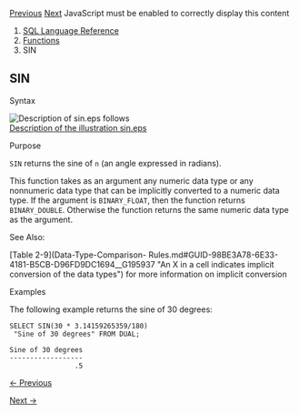 [Previous](SIGN.md) [Next](SINH.md) JavaScript must be enabled to
correctly display this content

  1. [SQL Language Reference ](index.md)
  2. [Functions](Functions.md)
  3. SIN 

## SIN

Syntax

![Description of sin.eps
follows](https://docs.oracle.com/en/database/oracle/oracle-database/23/sqlrf/img/sin.gif)  
[Description of the illustration sin.eps](img_text/sin.md)

Purpose

`SIN` returns the sine of `n` (an angle expressed in radians).

This function takes as an argument any numeric data type or any nonnumeric
data type that can be implicitly converted to a numeric data type. If the
argument is `BINARY_FLOAT`, then the function returns `BINARY_DOUBLE`.
Otherwise the function returns the same numeric data type as the argument.

See Also:

[Table 2-9](Data-Type-Comparison-
Rules.md#GUID-98BE3A78-6E33-4181-B5CB-D96FD9DC1694__G195937 "An X in a cell
indicates implicit conversion of the data types") for more information on
implicit conversion

Examples

The following example returns the sine of 30 degrees:

    
    
    SELECT SIN(30 * 3.14159265359/180)
     "Sine of 30 degrees" FROM DUAL;
    
    Sine of 30 degrees
    ------------------
                    .5


[← Previous](SIGN.md)

[Next →](SINH.md)
